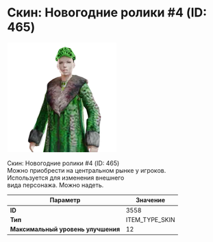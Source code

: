 # Скин: Новогодние ролики #4 (ID: 465)

![Item Image](../img/3558.webp?raw=true)

Скин: Новогодние ролики #4 (ID: 465)<br>Можно приобрести на центральном рынке у игроков.<br>Используется для изменения внешнего<br>вида персонажа. Можно надеть.


| Параметр | Значение |
|----------|----------|
| **ID** | 3558 |
| **Тип** | ITEM_TYPE_SKIN |
| **Максимальный уровень улучшения** | 12 |

